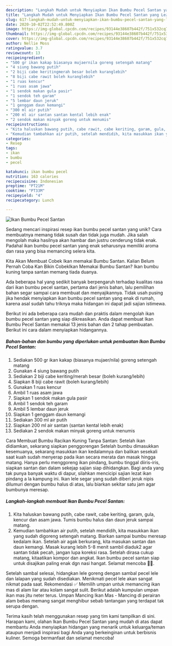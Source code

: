 ```yaml
---
description: "Langkah Mudah untuk Menyiapkan Ikan Bumbu Pecel Santan yang Lezat"
title: "Langkah Mudah untuk Menyiapkan Ikan Bumbu Pecel Santan yang Lezat"
slug: 617-langkah-mudah-untuk-menyiapkan-ikan-bumbu-pecel-santan-yang-lezat
date: 2020-10-02T22:52:49.800Z
image: https://img-global.cpcdn.com/recipes/93144e38607b442f/751x532cq70/ikan-bumbu-pecel-santan-foto-resep-utama.jpg
thumbnail: https://img-global.cpcdn.com/recipes/93144e38607b442f/751x532cq70/ikan-bumbu-pecel-santan-foto-resep-utama.jpg
cover: https://img-global.cpcdn.com/recipes/93144e38607b442f/751x532cq70/ikan-bumbu-pecel-santan-foto-resep-utama.jpg
author: Nellie Moss
ratingvalue: 3.7
reviewcount: 13
recipeingredient:
- "500 gr ikan kakap biasanya mujaernila goreng setengah matang"
- "4 siung bawang putih"
- "2 biji cabe keritingmerah besar boleh kuranglebih"
- "8 biji cabe rawit boleh kuranglebih"
- "1 ruas kencur"
- "1 ruas asam jawa"
- "1 sendok makan gula pasir"
- "1 sendok teh garam"
- "5 lembar daun jeruk"
- "1 genggam daun kemangi"
- "300 ml air putih"
- "200 ml air santan santan kental lebih enak"
- "2 sendok makan minyak goreng untuk menumis"
recipeinstructions:
- "Kita haluskan bawang putih, cabe rawit, cabe keriting, garam, gula, kencur dan asam jawa. Tumis bumbu halus dan daun jeruk sampai matang."
- "Kemudian tambahkan air putih, setelah mendidih, kita masukkan ikan yang sudah digoreng setengah matang. Biarkan sampai bumbu meresap kedalam ikan. Setelah air agak berkurang, kita masukan santan dan daun kemangi. Masak kurang lebih 5-8 menit sambil diaduk2 agar santan tidak pecah, jangan lupa koreksi rasa. Setelah dirasa cukup matang, kitaatikan kompor dan angkat. Ikan bumbu pecel santan siap untuk disajikan paling enak dgn nasi hangat. Selamat mencoba 🙏🥰."
categories:
- Resep
tags:
- ikan
- bumbu
- pecel

katakunci: ikan bumbu pecel 
nutrition: 163 calories
recipecuisine: Indonesian
preptime: "PT21M"
cooktime: "PT33M"
recipeyield: "4"
recipecategory: Lunch

---
```



![Ikan Bumbu Pecel Santan](https://img-global.cpcdn.com/recipes/93144e38607b442f/751x532cq70/ikan-bumbu-pecel-santan-foto-resep-utama.jpg)

Sedang mencari inspirasi resep ikan bumbu pecel santan yang unik? Cara membuatnya memang tidak susah dan tidak juga mudah. Jika salah mengolah maka hasilnya akan hambar dan justru cenderung tidak enak. Padahal ikan bumbu pecel santan yang enak seharusnya memiliki aroma dan rasa yang bisa memancing selera kita.

Kita Akan Membuat Cobek Ikan memakai Bumbu Santan. Kalian Belum Pernah Coba Kan Bikin CobekIkan Memakai Bumbu Santan? Ikan bumbu kuning tanpa santan memang tiada duanya.

Ada beberapa hal yang sedikit banyak berpengaruh terhadap kualitas rasa dari ikan bumbu pecel santan, pertama dari jenis bahan, lalu pemilihan bahan segar sampai cara membuat dan menyajikannya. Tidak usah pusing jika hendak menyiapkan ikan bumbu pecel santan yang enak di rumah, karena asal sudah tahu triknya maka hidangan ini dapat jadi sajian istimewa.


Berikut ini ada beberapa cara mudah dan praktis dalam mengolah ikan bumbu pecel santan yang siap dikreasikan. Anda dapat membuat Ikan Bumbu Pecel Santan memakai 13 jenis bahan dan 2 tahap pembuatan. Berikut ini cara dalam menyiapkan hidangannya.

<!--inarticleads1-->

##### Bahan-bahan dan bumbu yang diperlukan untuk pembuatan Ikan Bumbu Pecel Santan:

1. Sediakan 500 gr ikan kakap (biasanya mujaer/nila) goreng setengah matang
1. Gunakan 4 siung bawang putih
1. Sediakan 2 biji cabe keriting/merah besar (boleh kurang/lebih)
1. Siapkan 8 biji cabe rawit (boleh kurang/lebih)
1. Gunakan 1 ruas kencur
1. Ambil 1 ruas asam jawa
1. Siapkan 1 sendok makan gula pasir
1. Ambil 1 sendok teh garam
1. Ambil 5 lembar daun jeruk
1. Siapkan 1 genggam daun kemangi
1. Sediakan 300 ml air putih
1. Siapkan 200 ml air santan (santan kental lebih enak)
1. Sediakan 2 sendok makan minyak goreng untuk menumis


Cara Membuat Bumbu Racikan Kuning Tanpa Santan: Setelah ikan didiamkan, sekarang siapkan penggorengan Setelah bumbu dimasukkan kesemuanya, sekarang masukkan ikan kedalamnya dan balikan sesekali saat kuah sudah menyerap pada ikan secara merata dan masak hingga matang. Hanya perlu menggoreng ikan pindang, bumbu tinggal diiris-iris, siapkan santan dan dalam sekejap sajian siap dihidangkan. Bagi anda yang tak punya banyak waktu di dapur, silahkan mencicipi sajian lezat ikan pindang a la kampung ini. Ikan lele segar yang sudah diberi jeruk nipis dilumuri dengan bumbu halus di atas, lalu biarkan sekitar satu jam agar bumbunya meresap. 

<!--inarticleads2-->

##### Langkah-langkah membuat Ikan Bumbu Pecel Santan:

1. Kita haluskan bawang putih, cabe rawit, cabe keriting, garam, gula, kencur dan asam jawa. Tumis bumbu halus dan daun jeruk sampai matang.
1. Kemudian tambahkan air putih, setelah mendidih, kita masukkan ikan yang sudah digoreng setengah matang. Biarkan sampai bumbu meresap kedalam ikan. Setelah air agak berkurang, kita masukan santan dan daun kemangi. Masak kurang lebih 5-8 menit sambil diaduk2 agar santan tidak pecah, jangan lupa koreksi rasa. Setelah dirasa cukup matang, kitaatikan kompor dan angkat. Ikan bumbu pecel santan siap untuk disajikan paling enak dgn nasi hangat. Selamat mencoba 🙏🥰.


Setelah sambal selesai, hidangkan lele goreng dengan sambal pecel lele dan lalapan yang sudah disediakan. Menikmati pecel lele akan sangat nikmat pada saat. Rekomendasi ✅ Memilih umpan untuk memancing ikan mas di alam liar atau kolam sangat sulit. Berikut adalah kumpulan umpan ikan mas jitu neter terus. Umpan Mancing Ikan Mas - Mancing di perairan alam bebas memang sangat menghibur sebab tantangan yang terdapat tak serupa dengan. 

Terima kasih telah menggunakan resep yang tim kami tampilkan di sini. Harapan kami, olahan Ikan Bumbu Pecel Santan yang mudah di atas dapat membantu Anda menyiapkan hidangan yang menarik untuk keluarga/teman ataupun menjadi inspirasi bagi Anda yang berkeinginan untuk berbisnis kuliner. Semoga bermanfaat dan selamat mencoba!
